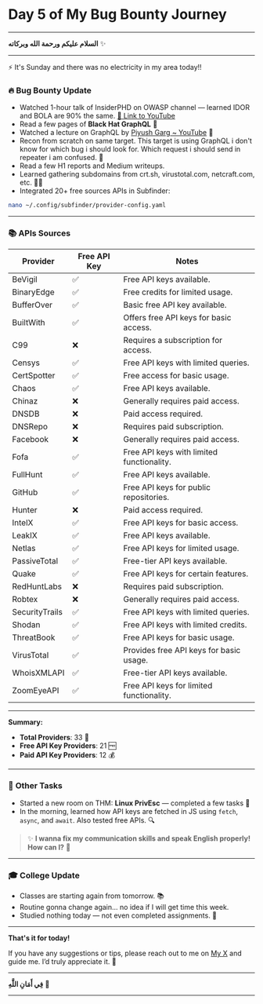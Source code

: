 # **Day 5 of My Bug Bounty Journey**
---

**السلام عليكم ورحمة الله وبركاته** ✨

---

⚡ It's Sunday and there was no electricity in my area today!!

### 🔥 **Bug Bounty Update**
- Watched 1-hour talk of InsiderPHD on OWASP channel — learned IDOR and BOLA are 90% the same. [🔗 Link to YouTube](https://www.youtube.com/live/qqmyAxfGV9c?si=EWIuB_ICBB9ueWnV)
- Read a few pages of **Black Hat GraphQL** 📖
- Watched a lecture on GraphQL by [Piyush Garg ~ YouTube](https://youtu.be/WtkKwO1viI8?si=kknWszz7r3aJ4FLy) 🎥
- Recon from scratch on same target. This target is using GraphQL i don't know for which bug i should look for. Which request i should send in repeater i am confused. 🥲
- Read a few H1 reports and Medium writeups.
- Learned gathering subdomains from crt.sh, virustotal.com, netcraft.com, etc. 🕵️‍♂️
- Integrated 20+ free sources APIs in Subfinder:
  
```bash
nano ~/.config/subfinder/provider-config.yaml
```

---

### 📚 **APIs Sources**

| **Provider**         | **Free API Key** | **Notes**                              |
|-----------------------|------------------|----------------------------------------|
| BeVigil               | ✅              | Free API keys available.               |
| BinaryEdge            | ✅              | Free credits for limited usage.        |
| BufferOver            | ✅              | Basic free API key available.          |
| BuiltWith             | ✅              | Offers free API keys for basic access. |
| C99                   | ❌              | Requires a subscription for access.    |
| Censys                | ✅              | Free API keys with limited queries.    |
| CertSpotter           | ✅              | Free access for basic usage.           |
| Chaos                 | ✅              | Free API keys available.               |
| Chinaz                | ❌              | Generally requires paid access.        |
| DNSDB                 | ❌              | Paid access required.                  |
| DNSRepo               | ❌              | Requires paid subscription.            |
| Facebook              | ❌              | Generally requires paid access.        |
| Fofa                  | ✅              | Free API keys with limited functionality. |
| FullHunt              | ✅              | Free API keys available.               |
| GitHub                | ✅              | Free API keys for public repositories. |
| Hunter                | ❌              | Paid access required.                  |
| IntelX                | ✅              | Free API keys for basic access.         |
| LeakIX                | ✅              | Free API keys available.               |
| Netlas                | ✅              | Free API keys for limited usage.        |
| PassiveTotal          | ✅              | Free-tier API keys available.           |
| Quake                 | ✅              | Free API keys for certain features.    |
| RedHuntLabs           | ❌              | Requires paid subscription.            |
| Robtex                | ❌              | Generally requires paid access.         |
| SecurityTrails        | ✅              | Free API keys with limited queries.     |
| Shodan                | ✅              | Free API keys with limited credits.     |
| ThreatBook            | ✅              | Free API keys for basic usage.          |
| VirusTotal            | ✅              | Provides free API keys for basic usage. |
| WhoisXMLAPI           | ✅              | Free-tier API keys available.           |
| ZoomEyeAPI            | ✅              | Free API keys for limited functionality.|

---

**Summary:**
- **Total Providers**: 33 🔢
- **Free API Key Providers**: 21 🆓
- **Paid API Key Providers**: 12 💰

---

### 🎯 **Other Tasks**
- Started a new room on THM: **Linux PrivEsc** — completed a few tasks 🐧
- In the morning, learned how API keys are fetched in JS using `fetch`, `async`, and `await`. Also tested free APIs. 🔍

> ✨ **I wanna fix my communication skills and speak English properly! How can I?** 🎤

---

### 🎓 **College Update**
- Classes are starting again from tomorrow. 📚  
- Routine gonna change again... no idea if I will get time this week.  
- Studied nothing today — not even completed assignments. 🥲

---

**That's it for today!**

If you have any suggestions or tips, please reach out to me on [My X](https://x.com/n4itr0_07) and guide me. I’d truly appreciate it. 🙏

---

**فِي أَمَانِ اللَّهِ** 🤲

---

